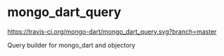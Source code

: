 mongo_dart_query
================
https://travis-ci.org/mongo-dart/mongo_dart_query.svg?branch=master

Query builder for mongo_dart and objectory

